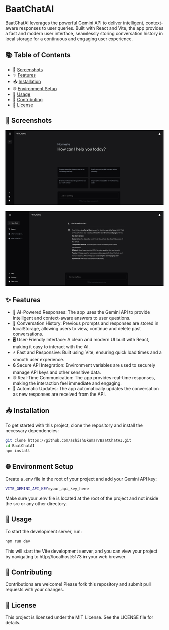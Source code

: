 # BaatChatAI
BaatChatAI leverages the powerful Gemini API to deliver intelligent, context-aware responses to user queries. Built with React and Vite, the app provides a fast and modern user interface, seamlessly storing conversation history in local storage for a continuous and engaging user experience.

## 📚 Table of Contents

- 📸 [Screenshots](#screenshots)
- ✨ [Features](#features)
- 📥 [Installation](#installation)
- 🌐 [Environment Setup](#environment-setup)
- 🚀 [Usage](#usage)
- 🤝 [Contributing](#contributing)
- 📜 [License](#license)

## 📸 Screenshots

![ss1](screenshots/1.png)
<br/><br/>
![ss2](screenshots/2.png)

## ✨ Features

- 🤖 AI-Powered Responses: The app uses the Gemini API to provide intelligent and context-aware answers to user questions.
- 💬 Conversation History: Previous prompts and responses are stored in localStorage, allowing users to view, continue and delete past conversations.
- 🖥️ User-Friendly Interface: A clean and modern UI built with React, making it easy to interact with the AI.
- ⚡ Fast and Responsive: Built using Vite, ensuring quick load times and a smooth user experience.
- 🔒 Secure API Integration: Environment variables are used to securely manage API keys and other sensitive data.
- 🌐 Real-Time Communication: The app provides real-time responses, making the interaction feel immediate and engaging.
- 🔄 Automatic Updates: The app automatically updates the conversation as new responses are received from the API.

## 📥 Installation

To get started with this project, clone the repository and install the necessary dependencies:

```bash
git clone https://github.com/ashish0kumar/BaatChatAI.git
cd BaatChatAI
npm install
```

## 🌐 Environment Setup

Create a .env file in the root of your project and add your Gemini API key:

```bash
VITE_GEMINI_API_KEY=your_api_key_here
```
Make sure your .env file is located at the root of the project and not inside the src or any other directory.

## 🚀 Usage

To start the development server, run:
```bash
npm run dev
```
This will start the Vite development server, and you can view your project by navigating to http://localhost:5173 in your web browser.

## 🤝 Contributing

Contributions are welcome! Please fork this repository and submit pull requests with your changes.

## 📜 License

This project is licensed under the MIT License. See the LICENSE file for details.
